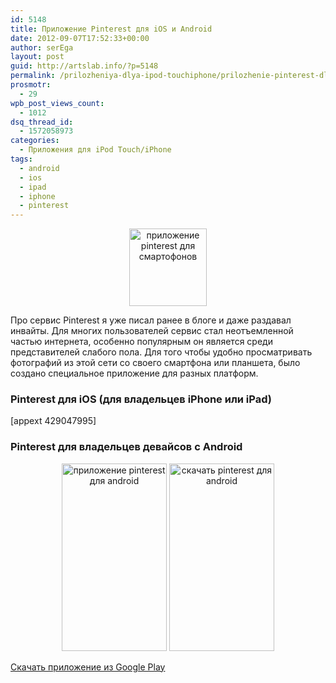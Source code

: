 ```yaml
---
id: 5148
title: Приложение Pinterest для iOS и Android
date: 2012-09-07T17:52:33+00:00
author: serEga
layout: post
guid: http://artslab.info/?p=5148
permalink: /prilozheniya-dlya-ipod-touchiphone/prilozhenie-pinterest-dlya-ios-i-android/
prosmotr:
  - 29
wpb_post_views_count:
  - 1012
dsq_thread_id:
  - 1572058973
categories:
  - Приложения для iPod Touch/iPhone
tags:
  - android
  - ios
  - ipad
  - iphone
  - pinterest
---
```

<center>
  <img src="http://googledrive.com/host/0B9lHVSSSdxdxd0hjdUdmRzY3Tjg/pinterest_ios_android.png" alt="приложение pinterest для смартофонов" title="pinterest_ios_android" width="124" height="124" class="aligncenter size-full wp-image-5152" srcset="http://googledrive.com/host/0B9lHVSSSdxdxd0hjdUdmRzY3Tjg/pinterest_ios_android.png 124w, http://googledrive.com/host/0B9lHVSSSdxdxd0hjdUdmRzY3Tjg/pinterest_ios_android-100x100.png 100w" sizes="(max-width: 124px) 100vw, 124px" />
</center>

Про сервис Pinterest я уже писал ранее в блоге и даже раздавал инвайты. Для многих пользователей сервис стал неотъемленной частью интернета, особенно популярным он является среди представителей слабого пола. Для того чтобы удобно просматривать фотографий из этой сети со своего смартфона или планшета, было создано специальное приложение для разных платформ.

### Pinterest для iOS (для владельцев iPhone или iPad)

[appext 429047995]

### Pinterest для владельцев девайсов с Android

<center>
  <a href="http://googledrive.com/host/0B9lHVSSSdxdxd0hjdUdmRzY3Tjg/pinterest_skachat_dlya_android.jpeg"><img src="http://googledrive.com/host/0B9lHVSSSdxdxd0hjdUdmRzY3Tjg/pinterest_skachat_dlya_android-168x300.jpg" alt="приложение pinterest для android" title="pinterest_skachat_dlya_android" width="168" height="300" class="size-medium wp-image-5153" /></a>&nbsp;<a href="http://googledrive.com/host/0B9lHVSSSdxdxd0hjdUdmRzY3Tjg/pinterest_skachat_dlya_android2.jpeg"><img src="http://googledrive.com/host/0B9lHVSSSdxdxd0hjdUdmRzY3Tjg/pinterest_skachat_dlya_android2-168x300.jpg" alt="скачать pinterest для android" title="pinterest_skachat_dlya_android2" width="168" height="300" class="size-medium wp-image-5154" srcset="http://googledrive.com/host/0B9lHVSSSdxdxd0hjdUdmRzY3Tjg/pinterest_skachat_dlya_android2-168x300.jpg 168w, http://googledrive.com/host/0B9lHVSSSdxdxd0hjdUdmRzY3Tjg/pinterest_skachat_dlya_android2.jpeg 288w" sizes="(max-width: 168px) 100vw, 168px" /></a>
</center>



<a href="https://play.google.com/store/apps/details?id=com.pinterest" target="_blank">Скачать приложение из Google Play</a>